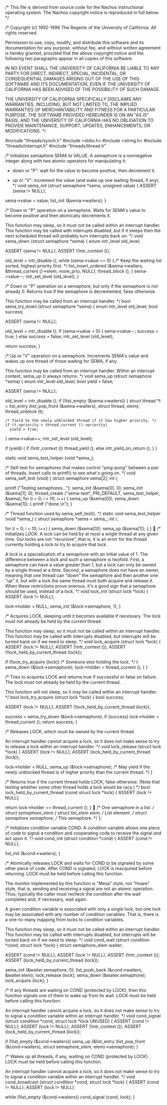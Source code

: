 /* This file is derived from source code for the Nachos
   instructional operating system.  The Nachos copyright notice
   is reproduced in full below. */

/* Copyright (c) 1992-1996 The Regents of the University of California.
   All rights reserved.

   Permission to use, copy, modify, and distribute this software
   and its documentation for any purpose, without fee, and
   without written agreement is hereby granted, provided that the
   above copyright notice and the following two paragraphs appear
   in all copies of this software.

   IN NO EVENT SHALL THE UNIVERSITY OF CALIFORNIA BE LIABLE TO
   ANY PARTY FOR DIRECT, INDIRECT, SPECIAL, INCIDENTAL, OR
   CONSEQUENTIAL DAMAGES ARISING OUT OF THE USE OF THIS SOFTWARE
   AND ITS DOCUMENTATION, EVEN IF THE UNIVERSITY OF CALIFORNIA
   HAS BEEN ADVISED OF THE POSSIBILITY OF SUCH DAMAGE.

   THE UNIVERSITY OF CALIFORNIA SPECIFICALLY DISCLAIMS ANY
   WARRANTIES, INCLUDING, BUT NOT LIMITED TO, THE IMPLIED
   WARRANTIES OF MERCHANTABILITY AND FITNESS FOR A PARTICULAR
   PURPOSE.  THE SOFTWARE PROVIDED HEREUNDER IS ON AN "AS IS"
   BASIS, AND THE UNIVERSITY OF CALIFORNIA HAS NO OBLIGATION TO
   PROVIDE MAINTENANCE, SUPPORT, UPDATES, ENHANCEMENTS, OR
   MODIFICATIONS.
*/

#include "threads/synch.h"
#include <stdio.h>
#include <string.h>
#include "threads/interrupt.h"
#include "threads/thread.h"

/* Initializes semaphore SEMA to VALUE.  A semaphore is a
   nonnegative integer along with two atomic operators for
   manipulating it:

   - down or "P": wait for the value to become positive, then
     decrement it.

   - up or "V": increment the value (and wake up one waiting
     thread, if any). */
void
sema_init (struct semaphore *sema, unsigned value) 
{
  ASSERT (sema != NULL);

  sema->value = value;
  list_init (&sema->waiters);
}

/* Down or "P" operation on a semaphore.  Waits for SEMA's value
   to become positive and then atomically decrements it.

   This function may sleep, so it must not be called within an
   interrupt handler.  This function may be called with
   interrupts disabled, but if it sleeps then the next scheduled
   thread will probably turn interrupts back on. */
void
sema_down (struct semaphore *sema) 
{
  enum intr_level old_level;

  ASSERT (sema != NULL);
  ASSERT (!intr_context ());

  old_level = intr_disable ();
  while (sema->value == 0) 
    {
      /* Keep the waiting list sorted, highest priority first. */
      list_insert_ordered (&sema->waiters, &thread_current ()->elem,
        more_prio, NULL);
      thread_block ();
    }
  sema->value--;
  intr_set_level (old_level);
}

/* Down or "P" operation on a semaphore, but only if the
   semaphore is not already 0.  Returns true if the semaphore is
   decremented, false otherwise.

   This function may be called from an interrupt handler. */
bool
sema_try_down (struct semaphore *sema) 
{
  enum intr_level old_level;
  bool success;

  ASSERT (sema != NULL);

  old_level = intr_disable ();
  if (sema->value > 0) 
    {
      sema->value--;
      success = true; 
    }
  else
    success = false;
  intr_set_level (old_level);

  return success;
}

/* Up or "V" operation on a semaphore.  Increments SEMA's value
   and wakes up one thread of those waiting for SEMA, if any.

   This function may be called from an interrupt handler.
   Within an interrupt context, sema_up () always returns. */
void
sema_up (struct semaphore *sema) 
{
  enum intr_level old_level;
  bool yield = false;

  ASSERT (sema != NULL);

  old_level = intr_disable ();
  if (!list_empty (&sema->waiters)) 
  {
    struct thread *t = list_entry (list_pop_front (&sema->waiters),
                        struct thread, elem);
    thread_unblock (t);

    /* Yield to the newly unblocked thread if it has higher priority. */
    if (t->priority > thread_current ()->priority)
      yield = true;
  }
  sema->value++;
  intr_set_level (old_level);

  if (yield)
  {
    if (!intr_context ())
      thread_yield ();
    else
      intr_yield_on_return ();
  }
}

static void sema_test_helper (void *sema_);

/* Self-test for semaphores that makes control "ping-pong"
   between a pair of threads.  Insert calls to printf() to see
   what's going on. */
void
sema_self_test (void) 
{
  struct semaphore sema[2];
  int i;

  printf ("Testing semaphores...");
  sema_init (&sema[0], 0);
  sema_init (&sema[1], 0);
  thread_create ("sema-test", PRI_DEFAULT, sema_test_helper, &sema);
  for (i = 0; i < 10; i++) 
    {
      sema_up (&sema[0]);
      sema_down (&sema[1]);
    }
  printf ("done.\n");
}

/* Thread function used by sema_self_test(). */
static void
sema_test_helper (void *sema_) 
{
  struct semaphore *sema = sema_;
  int i;

  for (i = 0; i < 10; i++) 
    {
      sema_down (&sema[0]);
      sema_up (&sema[1]);
    }
}

/* Initializes LOCK.  A lock can be held by at most a single
   thread at any given time.  Our locks are not "recursive", that
   is, it is an error for the thread currently holding a lock to
   try to acquire that lock.

   A lock is a specialization of a semaphore with an initial
   value of 1.  The difference between a lock and such a
   semaphore is twofold.  First, a semaphore can have a value
   greater than 1, but a lock can only be owned by a single
   thread at a time.  Second, a semaphore does not have an owner,
   meaning that one thread can "down" the semaphore and then
   another one "up" it, but with a lock the same thread must both
   acquire and release it.  When these restrictions prove
   onerous, it's a good sign that a semaphore should be used,
   instead of a lock. */
void
lock_init (struct lock *lock)
{
  ASSERT (lock != NULL);

  lock->holder = NULL;
  sema_init (&lock->semaphore, 1);
}

/* Acquires LOCK, sleeping until it becomes available if
   necessary.  The lock must not already be held by the current
   thread.

   This function may sleep, so it must not be called within an
   interrupt handler.  This function may be called with
   interrupts disabled, but interrupts will be turned back on if
   we need to sleep. */
void
lock_acquire (struct lock *lock)
{
  ASSERT (lock != NULL);
  ASSERT (!intr_context ());
  ASSERT (!lock_held_by_current_thread (lock));

  if (!lock_try_acquire (lock)) /* Someone else holding the lock. */
  {
    sema_down (&lock->semaphore);
    lock->holder = thread_current ();
  }
}

/* Tries to acquires LOCK and returns true if successful or false
   on failure.  The lock must not already be held by the current
   thread.

   This function will not sleep, so it may be called within an
   interrupt handler. */
bool
lock_try_acquire (struct lock *lock)
{
  bool success;

  ASSERT (lock != NULL);
  ASSERT (!lock_held_by_current_thread (lock));

  success = sema_try_down (&lock->semaphore);
  if (success)
    lock->holder = thread_current ();
  return success;
}

/* Releases LOCK, which must be owned by the current thread.

   An interrupt handler cannot acquire a lock, so it does not
   make sense to try to release a lock within an interrupt
   handler. */
void
lock_release (struct lock *lock) 
{
  ASSERT (lock != NULL);
  ASSERT (lock_held_by_current_thread (lock));

  lock->holder = NULL;
  sema_up (&lock->semaphore); /* May yield if the newly unblocked thread is of
                                  higher priority than the current thread. */
}

/* Returns true if the current thread holds LOCK, false
   otherwise.  (Note that testing whether some other thread holds
   a lock would be racy.) */
bool
lock_held_by_current_thread (const struct lock *lock) 
{
  ASSERT (lock != NULL);

  return lock->holder == thread_current ();
}

/* One semaphore in a list. */
struct semaphore_elem 
  {
    struct list_elem elem;              /* List element. */
    struct semaphore semaphore;         /* This semaphore. */
  };

/* Initializes condition variable COND.  A condition variable
   allows one piece of code to signal a condition and cooperating
   code to receive the signal and act upon it. */
void
cond_init (struct condition *cond)
{
  ASSERT (cond != NULL);

  list_init (&cond->waiters);
}

/* Atomically releases LOCK and waits for COND to be signaled by
   some other piece of code.  After COND is signaled, LOCK is
   reacquired before returning.  LOCK must be held before calling
   this function.

   The monitor implemented by this function is "Mesa" style, not
   "Hoare" style, that is, sending and receiving a signal are not
   an atomic operation.  Thus, typically the caller must recheck
   the condition after the wait completes and, if necessary, wait
   again.

   A given condition variable is associated with only a single
   lock, but one lock may be associated with any number of
   condition variables.  That is, there is a one-to-many mapping
   from locks to condition variables.

   This function may sleep, so it must not be called within an
   interrupt handler.  This function may be called with
   interrupts disabled, but interrupts will be turned back on if
   we need to sleep. */
void
cond_wait (struct condition *cond, struct lock *lock) 
{
  struct semaphore_elem waiter;

  ASSERT (cond != NULL);
  ASSERT (lock != NULL);
  ASSERT (!intr_context ());
  ASSERT (lock_held_by_current_thread (lock));
  
  sema_init (&waiter.semaphore, 0);
  list_push_back (&cond->waiters, &waiter.elem);
  lock_release (lock);
  sema_down (&waiter.semaphore);
  lock_acquire (lock);
}

/* If any threads are waiting on COND (protected by LOCK), then
   this function signals one of them to wake up from its wait.
   LOCK must be held before calling this function.

   An interrupt handler cannot acquire a lock, so it does not
   make sense to try to signal a condition variable within an
   interrupt handler. */
void
cond_signal (struct condition *cond, struct lock *lock UNUSED) 
{
  ASSERT (cond != NULL);
  ASSERT (lock != NULL);
  ASSERT (!intr_context ());
  ASSERT (lock_held_by_current_thread (lock));

  if (!list_empty (&cond->waiters)) 
    sema_up (&list_entry (list_pop_front (&cond->waiters),
                          struct semaphore_elem, elem)->semaphore);
}

/* Wakes up all threads, if any, waiting on COND (protected by
   LOCK).  LOCK must be held before calling this function.

   An interrupt handler cannot acquire a lock, so it does not
   make sense to try to signal a condition variable within an
   interrupt handler. */
void
cond_broadcast (struct condition *cond, struct lock *lock) 
{
  ASSERT (cond != NULL);
  ASSERT (lock != NULL);

  while (!list_empty (&cond->waiters))
    cond_signal (cond, lock);
}
